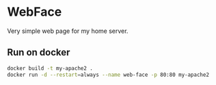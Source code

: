# WebFace
Very simple web page for my home server.

## Run on docker

```bash
docker build -t my-apache2 .
docker run -d --restart=always --name web-face -p 80:80 my-apache2
```
